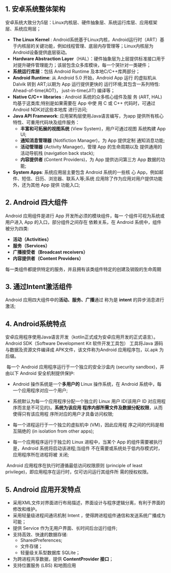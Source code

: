 ## 1. 安卓系统整体架构

安卓系统大致分为5层：Linux内核层、硬件抽象层、系统运行库层、应用框架层、系统应用层；

- **The Linux Kernel** : Android系统基于Linux内核，Android运行时（ART）基于内核层的关键功能，例如线程管理、底层内存管理等；Linux内核层为Android设备提供底层驱动。
- **Hardware Abstraction Layer**（HAL）：硬件抽象层为上层提供标准接口用于对提升硬件管理能力；该层包含众多库模块，每一个哭针对一类硬件；
- **系统运行库层**：包括 Android Runtime 及本地C/C++库两部分；
- **Android Runtime**: 从 Android 5.0 开始，Android App 运行 的虚拟机从 Dalvik 转到 ART;以期为 App 运行提供更快的 运行环境;其包含一系列特性:  Ahead-of-time(AOT)， just-in-time(JIT) 编译等；
- **Native C/C++ libraries** : Android 系统的众多核心组件及服 务 (ART, HAL) 均基于这类库;特别是如果需要在 App 中使 用 C 或 C++ 代码时，可通过 Android NDK对这些本地库 进行访问;
- **Java API Framework**: 应用架构层使用Java语言编写，为app 提供所有核心特性、可重用代码块及组件服务：
  - **丰富和可拓展的视图系统** (View System)，用户可通过视图 系统构建 App UI;
  - **通知消息管理器** (Notifiction Manager)，为 App 提供定制 通知消息功能;
  - **活动管理器** (Activity Manager)，管理 App 的生命周期以及 提供通用的活动导航栈 (navigation back stack);
  - **内容提供者** (Content Providers)，为 App 提供访问第三方 App 数据的功能;
- **System Apps**: 系统应用层主要包含 Android 系统的一些核 心 App，例如邮件、短信、日历、浏览器、联系人等;系统 应用除了作为应用对用户提供功能外，还为其他 App 提供 功能入口; 

## 2. Android 四大组件

Android 应用组件是进行 App 开发所必须的模块组件，每一 个组件可视为系统或用户进入 App 的入口，部分组件之间存在 依赖关系，在 Android 系统中，组件被分为四类:

- **活动（Activities）**
- **服务（Services）**
- **广播接受者（Broadcast receivers）**
- **内容提供者（Content Providers）**

每一类组件都提供特定的服务，并且拥有该类组件特定的创建及销毁的生命周期

## 3. 通过Intent激活组件

Android 应用四大组件中的**活动、服务、广播**通过 称为是 **intent** 的异步消息进行激活;

## 4. Android系统特点

​		安卓应用程序使用Java语言开发（kotlin正式成为安卓应用开发的正式语言）。Android SDK（Software Development Kit 软件开发工具包） 工具将Java 源码与数据及资源文件编译成 APK文件，该文件称为Android 应用程序包，以.apk 为后缀。

​		每一个 Android 应用程序运行于一个独立的安全沙盒内 (security sandbox)，并由以下 Android 安全机制提供保护:

- Android 操作系统是一个**多用户的** Linux 操作系统，在 Android 系统中，每一个应用程序对应一个用户;

- 系统默认为每一个应用程序分配一个独立的 Linux 用户 ID(该用户 ID 对应用程序而言是不可见的)。**系统为该应用 程序内部所需文件及数据分配权限**，从而使得只有该应用程 序所对应的用户才具备访问权限;
- 每一个进程运行于一个独立的虚拟机中 (VM)，因此应用程 序之间的代码是相互隔绝的 (in isolation from other apps);
- 每一个应用程序运行于独立的 Linux 进程中，当某个 App 的组件需要被执行是，Android 系统将启动该进程;当组件 不在需要或系统处于低内存模式时，应用程序所在进程将被 关闭;

​        Android 应用程序在执行时遵循最低访问权限原则 (principle of least privilege)，即应用程序在运行时，仅可访问运行其组件所 需的授权权限。

## 5. Android 应用开发特点

- 采用XML文件对界面进行布局描述，界面设计与程序逻辑分离，有利于界面的修改和维护。
- 采用轻量级进程间通讯机制 Intent ，使得跨进程组件通信和发送系统广播成为可能；
- 提供 Service 作为无用户界面、长时间后台运行组件;
- 支持高效、快速的数据存储:
  - SharedPreferences;
  - 文件存储；
  - 轻量级关系型数据库 SQLite；
- 为跨进程共享数据，提供 **ContentProvider 接口**；
- 支持位置服务 (LBS) 和地图应用

